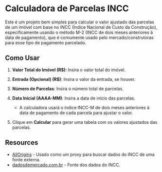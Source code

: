 # Calculadora de Parcelas INCC

Este é um projeto bem simples para calcular o valor ajustado das parcelas de um imóvel com base no INCC (Índice Nacional de Custo da Construção), especificamente usando o método M-2 (INCC de dois meses anteriores à data de pagamento), que é comumente usado pelo mercado/construtoras para esse tipo de pagamento parcelado.

## Como Usar

1.  **Valor Total do Imóvel (R$)**: Insira o valor total do imóvel.
2.  **Entrada (Opcional) (R$)**: Insira o valor da entrada, se houver.
3.  **Número de Parcelas**: Insira o número total de parcelas.
4.  **Data Inicial (AAAA-MM)**: Insira a data de início das parcelas.

    - A calculadora usará o índice INCC-M de dois meses anteriores à data de pagamento de cada parcela para ajustar o valor.

5.  Clique em **Calcular** para gerar uma tabela com os valores ajustados das parcelas.

## Resources

- [AllOrigins](https://api.allorigins.win/) - Usado como um proxy para buscar dados do INCC de uma fonte externa.
- [dadosdemercado.com.br](https://www.dadosdemercado.com.br/indices/incc-m) - Fonte dos dados do INCC.
